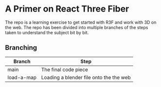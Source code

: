 # A Primer on React Three Fiber

The repo is a learning exercise to get started with R3F and work with 3D on the web. The repo has been divided into multiple branches of the steps taken to understand the subject bit by bit.

## Branching

Branch | Step | 
--- | --- | 
main | The final code piece | 
load-a-map | Loading a blender file onto the the web | 
